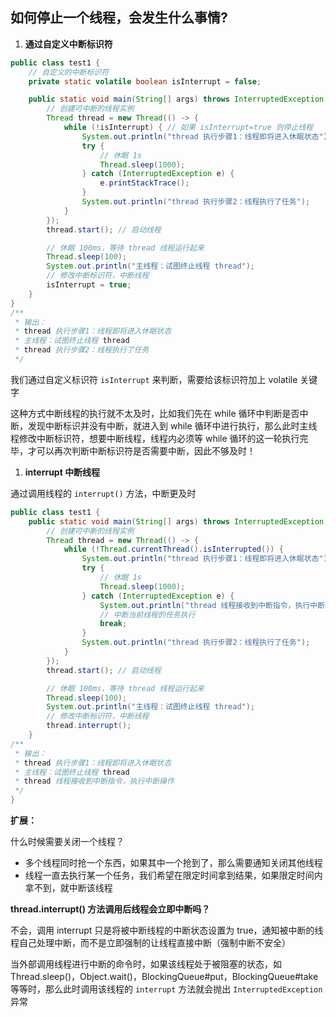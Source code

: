 ## 如何停止一个线程，会发生什么事情?

1. **通过自定义中断标识符**

```java
public class test1 {
    // 自定义的中断标识符
    private static volatile boolean isInterrupt = false;

    public static void main(String[] args) throws InterruptedException {
        // 创建可中断的线程实例
        Thread thread = new Thread(() -> {
            while (!isInterrupt) { // 如果 isInterrupt=true 则停止线程
                System.out.println("thread 执行步骤1：线程即将进入休眠状态");
                try {
                    // 休眠 1s
                    Thread.sleep(1000);
                } catch (InterruptedException e) {
                    e.printStackTrace();
                }
                System.out.println("thread 执行步骤2：线程执行了任务");
            }
        });
        thread.start(); // 启动线程

        // 休眠 100ms，等待 thread 线程运行起来
        Thread.sleep(100);
        System.out.println("主线程：试图终止线程 thread");
        // 修改中断标识符，中断线程
        isInterrupt = true;
    }
}
/**
 * 输出：
 * thread 执行步骤1：线程即将进入休眠状态
 * 主线程：试图终止线程 thread
 * thread 执行步骤2：线程执行了任务
 */
```

我们通过自定义标识符 `isInterrupt` 来判断，需要给该标识符加上 volatile 关键字

这种方式中断线程的执行就不太及时，比如我们先在 while 循环中判断是否中断，发现中断标识并没有中断，就进入到 while 循环中进行执行，那么此时主线程修改中断标识符，想要中断线程，线程内必须等  while 循环的这一轮执行完毕，才可以再次判断中断标识符是否需要中断，因此不够及时！



1. **interrupt 中断线程**

通过调用线程的 `interrupt()` 方法，中断更及时

```java
public class test1 {
    public static void main(String[] args) throws InterruptedException {
        // 创建可中断的线程实例
        Thread thread = new Thread(() -> {
            while (!Thread.currentThread().isInterrupted()) {
                System.out.println("thread 执行步骤1：线程即将进入休眠状态");
                try {
                    // 休眠 1s
                    Thread.sleep(1000);
                } catch (InterruptedException e) {
                    System.out.println("thread 线程接收到中断指令，执行中断操作");
                    // 中断当前线程的任务执行
                    break;
                }
                System.out.println("thread 执行步骤2：线程执行了任务");
            }
        });
        thread.start(); // 启动线程

        // 休眠 100ms，等待 thread 线程运行起来
        Thread.sleep(100);
        System.out.println("主线程：试图终止线程 thread");
        // 修改中断标识符，中断线程
        thread.interrupt();
    }
/**
 * 输出：
 * thread 执行步骤1：线程即将进入休眠状态
 * 主线程：试图终止线程 thread
 * thread 线程接收到中断指令，执行中断操作
 */
}
```



**扩展：**

什么时候需要关闭一个线程？

- 多个线程同时抢一个东西，如果其中一个抢到了，那么需要通知关闭其他线程
- 线程一直去执行某一个任务，我们希望在限定时间拿到结果，如果限定时间内拿不到，就中断该线程

**thread.interrupt() 方法调用后线程会立即中断吗？**

不会，调用 interrupt 只是将被中断线程的中断状态设置为 true，通知被中断的线程自己处理中断，而不是立即强制的让线程直接中断（强制中断不安全）

当外部调用线程进行中断的命令时，如果该线程处于被阻塞的状态，如 Thread.sleep()，Object.wait()，BlockingQueue#put，BlockingQueue#take 等等时，那么此时调用该线程的 `interrupt` 方法就会抛出 `InterruptedException` 异常 